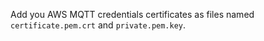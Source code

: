 Add you AWS MQTT credentials certificates as files named `certificate.pem.crt`
and `private.pem.key`.

